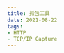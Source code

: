 ```yaml
---
title: 抓包工具
date: 2021-08-22
tags:
- HTTP
- TCP/IP Capture
---
```


<tools-grid>

<tools-index
cover='https://qiniu.wuchuheng.com/images/proxyman.png'
name='proxyman'
desc='好用，纯粹的http抓包工具'
website='https://proxyman.io/'
:links =" [
{type: 'mac', url: 'https://proxyman.io/release/osx/Proxyman_latest.dmg'},
]"
/>

</tools-grid>